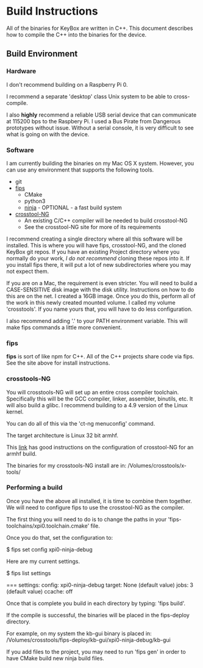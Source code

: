 # Build Instructions

All of the binaries for KeyBox are written in C++. This document describes how to compile
the C++ into the binaries for the device.

## Build Environment

### Hardware

I don't recommend building on a Raspberry Pi 0.

I recommend a separate 'desktop' class Unix system to be able to cross-compile.

I also **highly** recommend a reliable USB serial device that can communicate at 115200 bps to the Raspbery Pi. I used
a Bus Pirate from Dangerous prototypes without issue. Without a serial console, it is very difficult to see what is going
on with the device.

### Software

I am currently building the binaries on my Mac OS X system. However, you can use any environment
that supports the following tools.

* git
* [fips](https://github.com/floooh/fips)
  * CMake
  * python3
  * [ninja](https://ninja-build.org/) - OPTIONAL - a fast build system
* [crosstool-NG](https://crosstool-ng.github.io/)
  * An existing C/C++ compiler will be needed to build crosstool-NG
  * See the crosstool-NG site for more of its requirements

I recommend creating a single directory where all this software will be installed.
This is where you will have fips, crosstool-NG, and the cloned KeyBox git repos.
If you have an existing Project directory where you normally do your work, *I do not recommend* cloning these repos
into it.
If you install fips there, it will put a lot of new subdirectories where you may not expect them.

If you are on a Mac, the requirement is even stricter. You will need to build a CASE-SENSITIVE disk image with the disk utility. Instructions on how to do this are on the net. I created a 16GB image. Once you do this, perform all of the work in
this newly created mounted volume. I called my volume 'crosstools'. If you name yours that, you will have to do
less configuration.

I also recommend adding '.' to your PATH environment variable. This will make fips commands a little more convenient.

### fips

**fips** is sort of like npm for C++. All of the C++ projects share code via fips.
See the site above for install instructions.

### crosstools-NG

You will 
crosstools-NG will set up an entire cross compiler toolchain. Specifically this will be the GCC compiler,
linker, assembler, binutils, etc. It will also build a glibc. I recommend building to a 4.9 version of the
Linux kernel.

You can do all of this via the 'ct-ng menuconfig' command.

The target architecture is Linux 32 bit armhf.

This [link](http://www.bootc.net/archives/2012/05/26/how-to-build-a-cross-compiler-for-your-raspberry-pi/) has good instructions on the configuration of crosstool-NG for an armhf build.

The binaries for my crosstools-NG install are in: /Volumes/crosstools/x-tools/


### Performing a build

Once you have the above all installed, it is time to combine them together.
We will need to configure fips to use the crosstool-NG as the compiler.

The first thing you will need to do is to change the paths in your 'fips-toolchains/xpi0.toolchain.cmake' file.

Once you do that, set the configuration to:

$ fips set config xpi0-ninja-debug

Here are my current settings.

$ fips list settings

=== settings:
  config: xpi0-ninja-debug
  target: None (default value)
    jobs: 3 (default value)
  ccache: off


Once that is complete you build in each directory by typing: 'fips build'.

If the compile is successful, the binaries will be placed in the fips-deploy directory.

For example, on my system the kb-gui binary is placed in:
/Volumes/crosstools/fips-deploy/kb-gui/xpi0-ninja-debug/kb-gui

If you add files to the project, you may need to run 'fips gen' in order to have
CMake build new ninja build files.

